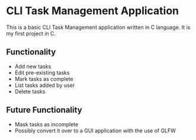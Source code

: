# CLI Task Management Application

This is a basic CLI Task Management application written in C language.
It is my first project in C.

## Functionality
- Add new tasks
- Edit pre-existing tasks
- Mark tasks as complete
- List tasks added by user
- Delete tasks

## Future Functionality
- Mask tasks as incomplete
- Possibly convert it over to a GUI application with the use of GLFW
